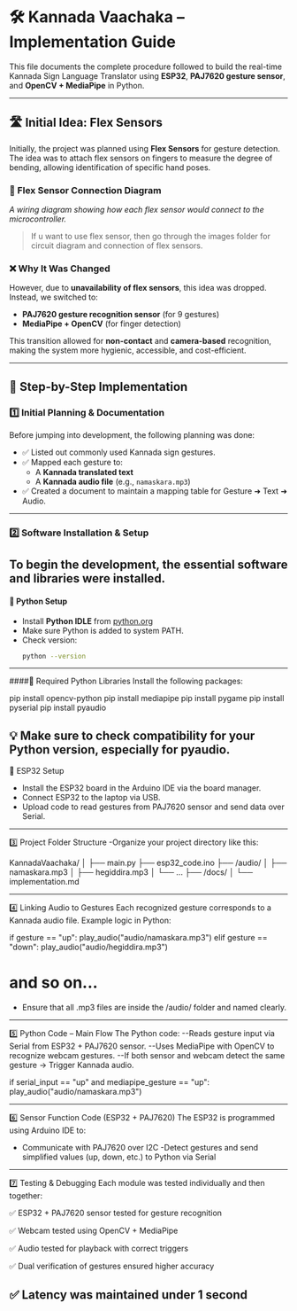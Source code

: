 # 🛠️ Kannada Vaachaka – Implementation Guide

This file documents the complete procedure followed to build the real-time Kannada Sign Language Translator using **ESP32**, **PAJ7620 gesture sensor**, and **OpenCV + MediaPipe** in Python.

---
## 🛣️ Initial Idea: Flex Sensors

Initially, the project was planned using **Flex Sensors** for gesture detection. The idea was to attach flex sensors on fingers to measure the degree of bending, allowing identification of specific hand poses.

### 🔌 Flex Sensor Connection Diagram
*A wiring diagram showing how each flex sensor would connect to the microcontroller.*

> If u want to use flex sensor, then go through the images folder for circuit diagram and connection of flex sensors.

### ❌ Why It Was Changed

However, due to **unavailability of flex sensors**, this idea was dropped. Instead, we switched to:

- **PAJ7620 gesture recognition sensor** (for 9 gestures)
- **MediaPipe + OpenCV** (for finger detection)

This transition allowed for **non-contact** and **camera-based** recognition, making the system more hygienic, accessible, and cost-efficient.

---

## 🧠 Step-by-Step Implementation

### 1️⃣ Initial Planning & Documentation

Before jumping into development, the following planning was done:

- ✅ Listed out commonly used Kannada sign gestures.
- ✅ Mapped each gesture to:
  - A **Kannada translated text**
  - A **Kannada audio file** (e.g., `namaskara.mp3`)
- ✅ Created a document to maintain a mapping table for Gesture ➜ Text ➜ Audio.

---

### 2️⃣ Software Installation & Setup

To begin the development, the essential software and libraries were installed.
---

#### 📌 Python Setup

- Install **Python IDLE** from [python.org](https://www.python.org/downloads/)
- Make sure Python is added to system PATH.
- Check version:  
  ```bash
  python --version
  
 ----
 
####📌 Required Python Libraries
Install the following packages:

pip install opencv-python
pip install mediapipe
pip install pygame
pip install pyserial
pip install pyaudio

💡 Make sure to check compatibility for your Python version, especially for pyaudio.
 ---
 
📌 ESP32 Setup
- Install the ESP32 board in the Arduino IDE via the board manager.
- Connect ESP32 to the laptop via USB.
- Upload code to read gestures from PAJ7620 sensor and send data over Serial.

 ---
 
3️⃣ Project Folder Structure
-Organize your project directory like this:

KannadaVaachaka/
│
├── main.py
├── esp32_code.ino
├── /audio/
│   ├── namaskara.mp3
│   ├── hegiddira.mp3
│   └── ...
├── /docs/
│   └── implementation.md

---

4️⃣ Linking Audio to Gestures
Each recognized gesture corresponds to a Kannada audio file.
Example logic in Python:

if gesture == "up":
    play_audio("audio/namaskara.mp3")
elif gesture == "down":
    play_audio("audio/hegiddira.mp3")
# and so on...
- Ensure that all .mp3 files are inside the /audio/ folder and named clearly.

---

5️⃣ Python Code – Main Flow
The Python code:
--Reads gesture input via Serial from ESP32 + PAJ7620 sensor.
--Uses MediaPipe with OpenCV to recognize webcam gestures.
--If both sensor and webcam detect the same gesture → Trigger Kannada audio.

if serial_input == "up" and mediapipe_gesture == "up":
    play_audio("audio/namaskara.mp3")

---

6️⃣ Sensor Function Code (ESP32 + PAJ7620)
The ESP32 is programmed using Arduino IDE to:
 - Communicate with PAJ7620 over I2C
 -Detect gestures and send simplified values (up, down, etc.) to Python via Serial

---

7️⃣ Testing & Debugging
Each module was tested individually and then together:

✅ ESP32 + PAJ7620 sensor tested for gesture recognition

✅ Webcam tested using OpenCV + MediaPipe

✅ Audio tested for playback with correct triggers

✅ Dual verification of gestures ensured higher accuracy

✅ Latency was maintained under 1 second
---
